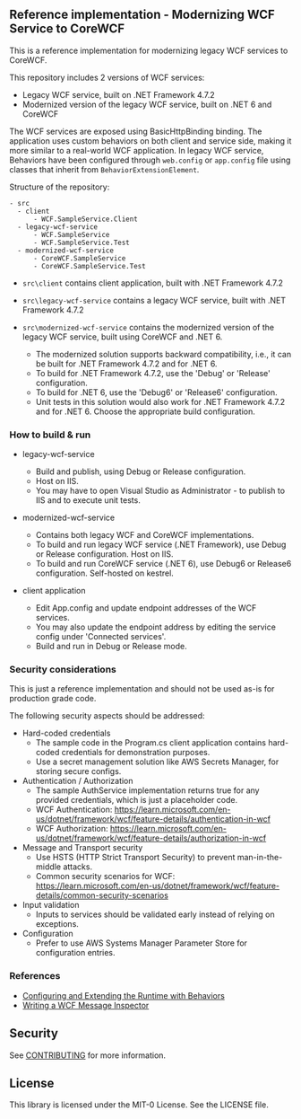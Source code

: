 ## Reference implementation - Modernizing WCF Service to CoreWCF 

This is a reference implementation for modernizing legacy WCF services to CoreWCF.

This repository includes 2 versions of WCF services:
* Legacy WCF service, built on .NET Framework 4.7.2
* Modernized version of the legacy WCF service, built on .NET 6 and CoreWCF 

The WCF services are exposed using BasicHttpBinding binding. 
The application uses custom behaviors on both client and service side, making it more similar to a real-world WCF application. 
In legacy WCF service, Behaviors have been configured through `web.config` or `app.config` file using classes that inherit from `BehaviorExtensionElement`.

Structure of the repository:
```
- src
  - client
      - WCF.SampleService.Client
  - legacy-wcf-service
      - WCF.SampleService
      - WCF.SampleService.Test
  - modernized-wcf-service
      - CoreWCF.SampleService
      - CoreWCF.SampleService.Test
```

- `src\client` contains client application, built with .NET Framework 4.7.2
- `src\legacy-wcf-service` contains a legacy WCF service, built with .NET Framework 4.7.2
- `src\modernized-wcf-service` contains the modernized version of the legacy WCF service, built using CoreWCF and .NET 6. 

  - The modernized solution supports backward compatibility, i.e., it can be built for .NET Framework 4.7.2 and for .NET 6. 
  - To build for .NET Framework 4.7.2, use the 'Debug' or 'Release' configuration. 
  - To build for .NET 6, use the 'Debug6' or 'Release6' configuration.
  - Unit tests in this solution would also work for .NET Framework 4.7.2 and for .NET 6. Choose the appropriate build configuration.

### How to build & run

- legacy-wcf-service
  - Build and publish, using Debug or Release configuration. 
  - Host on IIS.
  - You may have to open Visual Studio as Administrator - to publish to IIS and to execute unit tests.

- modernized-wcf-service 
  - Contains both legacy WCF and CoreWCF implementations.
  - To build and run legacy WCF service (.NET Framework), use Debug or Release configuration. Host on IIS. 
  - To build and run CoreWCF service (.NET 6), use Debug6 or Release6 configuration. Self-hosted on kestrel.

- client application
   - Edit App.config and update endpoint addresses of the WCF services.
   - You may also update the endpoint address by editing the service config under 'Connected services'.
   - Build and run in Debug or Release mode.   
   
### Security considerations

This is just a reference implementation and should not be used as-is for production grade code. 

The following security aspects should be addressed:
- Hard-coded credentials
  - The sample code in the Program.cs client application contains hard-coded credentials for demonstration purposes.
  - Use a secret management solution like AWS Secrets Manager, for storing secure configs.
- Authentication / Authorization
  - The sample AuthService implementation returns true for any provided credentials, which is just a placeholder code.
  - WCF Authentication: https://learn.microsoft.com/en-us/dotnet/framework/wcf/feature-details/authentication-in-wcf
  - WCF Authorization: https://learn.microsoft.com/en-us/dotnet/framework/wcf/feature-details/authorization-in-wcf
- Message and Transport security
  - Use HSTS (HTTP Strict Transport Security) to prevent man-in-the-middle attacks.
  - Common security scenarios for WCF: https://learn.microsoft.com/en-us/dotnet/framework/wcf/feature-details/common-security-scenarios
- Input validation
  - Inputs to services should be validated early instead of relying on exceptions.
- Configuration
  - Prefer to use AWS Systems Manager Parameter Store for configuration entries.  

### References
- [Configuring and Extending the Runtime with Behaviors](https://learn.microsoft.com/en-us/dotnet/framework/wcf/extending/configuring-and-extending-the-runtime-with-behaviors)
- [Writing a WCF Message Inspector](https://weblogs.asp.net/paolopia/writing-a-wcf-message-inspector)

## Security

See [CONTRIBUTING](CONTRIBUTING.md#security-issue-notifications) for more information.

## License

This library is licensed under the MIT-0 License. See the LICENSE file.


